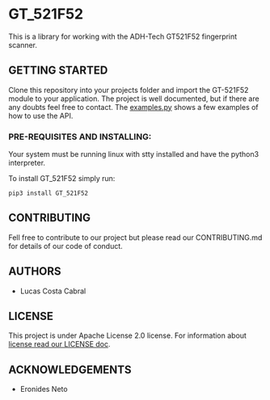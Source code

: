 # GT_521F52

This is a library for working with the ADH-Tech GT521F52 fingerprint scanner.

## GETTING STARTED

Clone this repository into your projects folder and import the GT-521F52 module
to your application. The project is well documented, but if there are any doubts
feel free to contact. The [examples.py](examples.py) shows a few examples of how to use the API.

### PRE-REQUISITES AND INSTALLING:

Your system must be running linux with stty installed and have the python3 interpreter.

To install GT_521F52 simply run:

    pip3 install GT_521F52

## CONTRIBUTING

Fell free to contribute to our project but please read our CONTRIBUTING.md for details of our code of conduct.

## AUTHORS

- Lucas Costa Cabral

## LICENSE

This project is under Apache License 2.0 license. For information about [license read our LICENSE doc](LICENSE).

## ACKNOWLEDGEMENTS

- Eronides Neto

